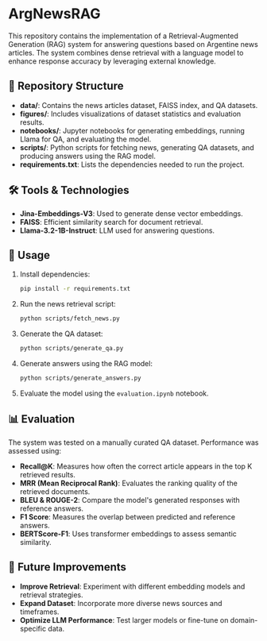 # ArgNewsRAG

This repository contains the implementation of a Retrieval-Augmented Generation (RAG) system for answering questions based on Argentine news articles. The system combines dense retrieval with a language model to enhance response accuracy by leveraging external knowledge.

## 📁 Repository Structure

- **data/**: Contains the news articles dataset, FAISS index, and QA datasets.
- **figures/**: Includes visualizations of dataset statistics and evaluation results.
- **notebooks/**: Jupyter notebooks for generating embeddings, running Llama for QA, and evaluating the model.
- **scripts/**: Python scripts for fetching news, generating QA datasets, and producing answers using the RAG model.
- **requirements.txt**: Lists the dependencies needed to run the project.

## 🛠 Tools & Technologies
- **Jina-Embeddings-V3**: Used to generate dense vector embeddings.
- **FAISS**: Efficient similarity search for document retrieval.
- **Llama-3.2-1B-Instruct**: LLM used for answering questions.

## 🚀 Usage
1. Install dependencies:
   ```bash
   pip install -r requirements.txt
   ```
2. Run the news retrieval script:
   ```bash
   python scripts/fetch_news.py
   ```
3. Generate the QA dataset:
   ```bash
   python scripts/generate_qa.py
   ```
4. Generate answers using the RAG model:
   ```bash
   python scripts/generate_answers.py
   ```
5. Evaluate the model using the `evaluation.ipynb` notebook.

## 📊 Evaluation
The system was tested on a manually curated QA dataset. Performance was assessed using:
- **Recall@K**: Measures how often the correct article appears in the top K retrieved results.
- **MRR (Mean Reciprocal Rank)**: Evaluates the ranking quality of the retrieved documents.
- **BLEU & ROUGE-2**: Compare the model's generated responses with reference answers.
- **F1 Score**: Measures the overlap between predicted and reference answers.
- **BERTScore-F1**: Uses transformer embeddings to assess semantic similarity.

## 📌 Future Improvements
- **Improve Retrieval**: Experiment with different embedding models and retrieval strategies.
- **Expand Dataset**: Incorporate more diverse news sources and timeframes.
- **Optimize LLM Performance**: Test larger models or fine-tune on domain-specific data.

